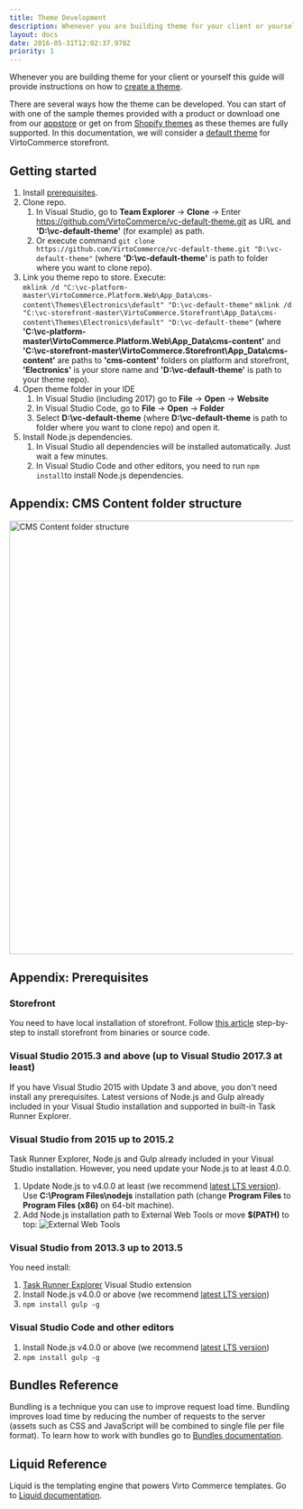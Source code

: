 ```yaml
---
title: Theme Development
description: Whenever you are building theme for your client or yourself this guide will provide instructions on how to create a theme
layout: docs
date: 2016-05-31T12:02:37.970Z
priority: 1
---
```


Whenever you are building theme for your client or yourself this guide will provide instructions on how to <a class="crosslink" href="https://virtocommerce.com/website-design" target="_blank">create a theme</a>.

There are several ways how the theme can be developed. You can start of with one of the sample themes provided with a product or download one from our [appstore](apps) or get on from <a href="https://themes.shopify.com/" rel="nofollow">Shopify themes</a> as these themes are fully supported. In this documentation, we will consider a [default theme](https://github.com/VirtoCommerce/vc-default-theme) for VirtoCommerce storefront.

## Getting started

1. Install [prerequisites](#prerequisites).
2. Clone repo.
    1. In Visual Studio, go to **Team Explorer** → **Clone** → Enter https://github.com/VirtoCommerce/vc-default-theme.git as URL and **'D:\vc-default-theme'** (for example) as path.
    2. Or execute command ```git clone https://github.com/VirtoCommerce/vc-default-theme.git "D:\vc-default-theme"``` (where **'D:\vc-default-theme'** is path to folder where you want to clone repo).
3. Link you theme repo to store. Execute:<br/>
```mklink /d "C:\vc-platform-master\VirtoCommerce.Platform.Web\App_Data\cms-content\Themes\Electronics\default" "D:\vc-default-theme"```
```mklink /d "C:\vc-storefront-master\VirtoCommerce.Storefront\App_Data\cms-content\Themes\Electronics\default" "D:\vc-default-theme"```
(where **'C:\vc-platform-master\VirtoCommerce.Platform.Web\App_Data\cms-content'** and **'C:\vc-storefront-master\VirtoCommerce.Storefront\App_Data\cms-content'** are paths to **'cms-content'** folders on platform and storefront, **'Electronics'** is your store name and **'D:\vc-default-theme'** is path to your theme repo).
4. Open theme folder in your IDE
    1. In Visual Studio (including 2017) go to  **File** → **Open** → **Website**
    2. In Visual Studio Code, go to **File** → **Open** → **Folder**
    3. Select **D:\vc-default-theme** (where **D:\vc-default-theme** is path to folder where you want to clone repo) and open it.
5. Install Node.js dependencies.
    1. In Visual Studio all dependencies will be installed automatically. Just wait a few minutes.
    2. In Visual Studio Code and other editors, you need to run ```npm install```to install Node.js dependencies.

## Appendix: CMS Content folder structure
<a href="../../../assets/images/docs/cms-content-structure.png"><img src="../../../assets/images/docs/cms-content-structure-preview.png" alt="CMS Content folder structure" width="768"></a>

## Appendix: Prerequisites

### Storefront

You need to have local installation of storefront. Follow [this article](docs/vc2devguide/deployment/storefront-deployment/storefront-source-code-getting-started) step-by-step to install storefront from binaries or source code.

### Visual Studio 2015.3 and above (up to Visual Studio 2017.3 at least)

If you have Visual Studio 2015 with Update 3 and above, you don't need install any prerequisites. Latest versions of Node.js and Gulp already included in your Visual Studio installation and supported in built-in Task Runner Explorer.

### Visual Studio from 2015 up to 2015.2

Task Runner Explorer, Node.js and Gulp already included in your Visual Studio installation. However, you need update your Node.js to at least 4.0.0.
1. Update Node.js to v4.0.0 at least (we recommend [latest LTS version](https://nodejs.org/en/)). Use **C:\Program Files\nodejs** installation path (change **Program Files** to **Program Files (x86)** on 64-bit machine).
2. Add Node.js installation path to External Web Tools or move **$(PATH)** to top: ![External Web Tools](../../../assets/images/docs/vs-external-web-tools.png)

### Visual Studio from 2013.3 up to 2013.5

You need install:
1. [Task Runner Explorer](https://marketplace.visualstudio.com/items?itemName=MadsKristensen.TaskRunnerExplorer) Visual Studio extension
2. Install Node.js v4.0.0 or above (we recommend [latest LTS version](https://nodejs.org/en/))
3. ```npm install gulp -g```

### Visual Studio Code and other editors

1. Install Node.js v4.0.0 or above (we recommend [latest LTS version](https://nodejs.org/en/))
2. ```npm install gulp -g```

## Bundles Reference

Bundling is a technique you can use to improve request load time. Bundling improves load time by reducing the number of requests to the server (assets such as CSS and JavaScript will be combined to single file per file format). To learn how to work with bundles go to [Bundles documentation](docs/vc2devguide/working-with-storefront/bundles).

## Liquid Reference

Liquid is the templating engine that powers Virto Commerce templates. Go to [Liquid documentation](docs/vc2devguide/working-with-storefront/theme-development/liquid-reference).
